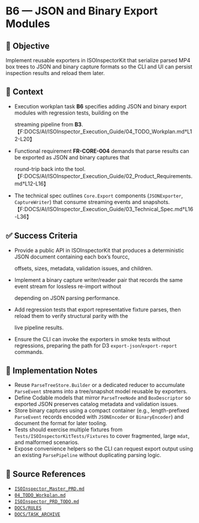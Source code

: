 # B6 — JSON and Binary Export Modules

## 🎯 Objective

Implement reusable exporters in ISOInspectorKit that serialize parsed MP4 box trees to JSON and binary capture formats
so the CLI and UI can persist inspection results and reload them later.

## 🧩 Context

- Execution workplan task **B6** specifies adding JSON and binary export modules with regression tests, building on the

  streaming pipeline from **B3**. 【F:DOCS/AI/ISOInspector_Execution_Guide/04_TODO_Workplan.md†L12-L20】

- Functional requirement **FR-CORE-004** demands that parse results can be exported as JSON and binary captures that

  round-trip back into the tool. 【F:DOCS/AI/ISOInspector_Execution_Guide/02_Product_Requirements.md†L12-L16】

- The technical spec outlines `Core.Export` components (`JSONExporter`, `CaptureWriter`) that consume streaming events and snapshots. 【F:DOCS/AI/ISOInspector_Execution_Guide/03_Technical_Spec.md†L16-L36】

## ✅ Success Criteria

- Provide a public API in ISOInspectorKit that produces a deterministic JSON document containing each box’s fourcc,

  offsets, sizes, metadata, validation issues, and children.

- Implement a binary capture writer/reader pair that records the same event stream for lossless re-import without

  depending on JSON parsing performance.

- Add regression tests that export representative fixture parses, then reload them to verify structural parity with the

  live pipeline results.

- Ensure the CLI can invoke the exporters in smoke tests without regressions, preparing the path for D3 `export-json`/`export-report` commands.

## 🔧 Implementation Notes

- Reuse `ParseTreeStore.Builder` or a dedicated reducer to accumulate `ParseEvent` streams into a tree/snapshot model reusable by exporters.
- Define Codable models that mirror `ParseTreeNode` and `BoxDescriptor` so exported JSON preserves catalog metadata and validation issues.
- Store binary captures using a compact container (e.g., length-prefixed `ParseEvent` records encoded with `JSONEncoder` or `BinaryEncoder`) and document the format for later tooling.
- Tests should exercise multiple fixtures from `Tests/ISOInspectorKitTests/Fixtures` to cover fragmented, large `mdat`, and malformed scenarios.
- Expose convenience helpers so the CLI can request export output using an existing `ParsePipeline` without duplicating parsing logic.

## 🧠 Source References

- [`ISOInspector_Master_PRD.md`](../AI/ISOViewer/ISOInspector_PRD_Full/ISOInspector_Master_PRD.md)
- [`04_TODO_Workplan.md`](../AI/ISOInspector_Execution_Guide/04_TODO_Workplan.md)
- [`ISOInspector_PRD_TODO.md`](../AI/ISOViewer/ISOInspector_PRD_TODO.md)
- [`DOCS/RULES`](../RULES)
- [`DOCS/TASK_ARCHIVE`](../TASK_ARCHIVE)
